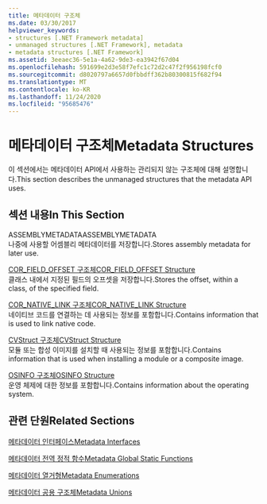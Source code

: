 ```yaml
---
title: 메타데이터 구조체
ms.date: 03/30/2017
helpviewer_keywords:
- structures [.NET Framework metadata]
- unmanaged structures [.NET Framework], metadata
- metadata structures [.NET Framework]
ms.assetid: 3eeaec36-5e1a-4a62-9de3-ea3942f67d04
ms.openlocfilehash: 591699e2d3e58f7efc1c72d2c47f2f956198fcf0
ms.sourcegitcommit: d8020797a6657d0fbbdff362b80300815f682f94
ms.translationtype: MT
ms.contentlocale: ko-KR
ms.lasthandoff: 11/24/2020
ms.locfileid: "95685476"
---
```

# <a name="metadata-structures"></a><span data-ttu-id="6477d-102">메타데이터 구조체</span><span class="sxs-lookup"><span data-stu-id="6477d-102">Metadata Structures</span></span>

<span data-ttu-id="6477d-103">이 섹션에서는 메타데이터 API에서 사용하는 관리되지 않는 구조체에 대해 설명합니다.</span><span class="sxs-lookup"><span data-stu-id="6477d-103">This section describes the unmanaged structures that the metadata API uses.</span></span>  
  
## <a name="in-this-section"></a><span data-ttu-id="6477d-104">섹션 내용</span><span class="sxs-lookup"><span data-stu-id="6477d-104">In This Section</span></span>  

 <span data-ttu-id="6477d-105">ASSEMBLYMETADATA</span><span class="sxs-lookup"><span data-stu-id="6477d-105">ASSEMBLYMETADATA</span></span>  
 <span data-ttu-id="6477d-106">나중에 사용할 어셈블리 메타데이터를 저장합니다.</span><span class="sxs-lookup"><span data-stu-id="6477d-106">Stores assembly metadata for later use.</span></span>  
  
 [<span data-ttu-id="6477d-107">COR_FIELD_OFFSET 구조체</span><span class="sxs-lookup"><span data-stu-id="6477d-107">COR_FIELD_OFFSET Structure</span></span>](cor-field-offset-structure.md)  
 <span data-ttu-id="6477d-108">클래스 내에서 지정된 필드의 오프셋을 저장합니다.</span><span class="sxs-lookup"><span data-stu-id="6477d-108">Stores the offset, within a class, of the specified field.</span></span>  
  
 [<span data-ttu-id="6477d-109">COR_NATIVE_LINK 구조체</span><span class="sxs-lookup"><span data-stu-id="6477d-109">COR_NATIVE_LINK Structure</span></span>](cor-native-link-structure.md)  
 <span data-ttu-id="6477d-110">네이티브 코드를 연결하는 데 사용되는 정보를 포함합니다.</span><span class="sxs-lookup"><span data-stu-id="6477d-110">Contains information that is used to link native code.</span></span>  
  
 [<span data-ttu-id="6477d-111">CVStruct 구조체</span><span class="sxs-lookup"><span data-stu-id="6477d-111">CVStruct Structure</span></span>](cvstruct-structure.md)  
 <span data-ttu-id="6477d-112">모듈 또는 합성 이미지를 설치할 때 사용되는 정보를 포함합니다.</span><span class="sxs-lookup"><span data-stu-id="6477d-112">Contains information that is used when installing a module or a composite image.</span></span>  
  
 [<span data-ttu-id="6477d-113">OSINFO 구조체</span><span class="sxs-lookup"><span data-stu-id="6477d-113">OSINFO Structure</span></span>](osinfo-structure.md)  
 <span data-ttu-id="6477d-114">운영 체제에 대한 정보를 포함합니다.</span><span class="sxs-lookup"><span data-stu-id="6477d-114">Contains information about the operating system.</span></span>  
  
## <a name="related-sections"></a><span data-ttu-id="6477d-115">관련 단원</span><span class="sxs-lookup"><span data-stu-id="6477d-115">Related Sections</span></span>  

 [<span data-ttu-id="6477d-116">메타데이터 인터페이스</span><span class="sxs-lookup"><span data-stu-id="6477d-116">Metadata Interfaces</span></span>](metadata-interfaces.md)  
  
 [<span data-ttu-id="6477d-117">메타데이터 전역 정적 함수</span><span class="sxs-lookup"><span data-stu-id="6477d-117">Metadata Global Static Functions</span></span>](metadata-global-static-functions.md)  
  
 [<span data-ttu-id="6477d-118">메타데이터 열거형</span><span class="sxs-lookup"><span data-stu-id="6477d-118">Metadata Enumerations</span></span>](metadata-enumerations.md)  
  
 [<span data-ttu-id="6477d-119">메타데이터 공용 구조체</span><span class="sxs-lookup"><span data-stu-id="6477d-119">Metadata Unions</span></span>](metadata-unions.md)
